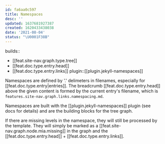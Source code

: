 ```yaml
---
id: fa6aa0c597
title: Namespaces
desc: ''
updated: 1637681927387
created: 1620433438038
date: '2021-08-04'
status: "\U0001F38B"
---
```


builds::
- [[feat.site-nav.graph.type.tree]]
- [[feat.doc.type.entry.head]]
- [[feat.doc.type.entry.links]]
plugin::[[plugin.jekyll-namespaces]]


Namespaces are defined by '.' delimeters in filenames, especially for [[feat.doc.type.entry|entries]]. The breadcrumb [[feat.doc.type.entry.head]] above the given content is formed by the current entry's filename, which is `features.site-nav.graph.links.namespacing.md`.

Namespaces are built with the [[plugin.jekyll-namespaces]] plugin (see docs for details) and are the building blocks for the tree graph.

If there are missing levels in the namespace, they will still be processed by the template. They will simply be marked as a [[feat.site-nav.graph.node.mia.missing]] in the graph and the [[feat.doc.type.entry.head]] + [[feat.doc.type.entry.links]].
